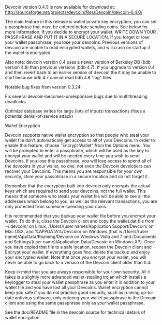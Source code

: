 Devcoin version 0.4.0 is now available for download at:
http://sourceforge.net/projects/devcoin/files/Devcoin/devcoin-0.4.0/

The main feature in this release is wallet private key encryption;
you can set a passphrase that must be entered before sending coins.
See below for more information; if you decide to encrypt your wallet,
WRITE DOWN YOUR PASSPHRASE AND PUT IT IN A SECURE LOCATION. If you
forget or lose your wallet passphrase, you lose your devcoins.
Previous versions of devcoin are unable to read encrypted wallets,
and will crash on startup if the wallet is encrypted.

Also note: devcoin version 0.4 uses a newer version of Berkeley DB
(bdb version 4.8) than previous versions (bdb 4.7). If you upgrade
to version 0.4 and then revert back to an earlier version of devcoin
the it may be unable to start because bdb 4.7 cannot read bdb 4.8
"log" files.


Notable bug fixes from version 0.3.24:

Fix several devcoin-becomes-unresponsive bugs due to multithreading
deadlocks.

Optimize database writes for large (lots of inputs) transactions
(fixes a potential denial-of-service attack)


Wallet Encryption

Devcoin supports native wallet encryption so that people who steal your
wallet file don't automatically get access to all of your Devcoins.
In order to enable this feature, choose "Encrypt Wallet" from the
Options menu.  You will be prompted to enter a passphrase, which
will be used as the key to encrypt your wallet and will be needed
every time you wish to send Devcoins.  If you lose this passphrase,
you will lose access to spend all of the devcoins in your wallet,
no one, not even the Devcoin developers can recover your Devcoins.
This means you are responsible for your own security, store your
passphrase in a secure location and do not forget it.

Remember that the encryption built into devcoin only encrypts the
actual keys which are required to send your devcoins, not the full
wallet.  This means that someone who steals your wallet file will
be able to see all the addresses which belong to you, as well as the
relevant transactions, you are only protected from someone spending
your coins.

It is recommended that you backup your wallet file before you
encrypt your wallet.  To do this, close the Devcoin client and
copy the wallet.dat file from ~/.devcoin/ on Linux, /Users/(user
name)/Application Support/Devcoin/ on Mac OSX, and %APPDATA%/Devcoin/
on Windows (that is /Users/(user name)/AppData/Roaming/Devcoin on
Windows Vista and 7 and /Documents and Settings/(user name)/Application
Data/Devcoin on Windows XP).  Once you have copied that file to a
safe location, reopen the Devcoin client and Encrypt your wallet.
If everything goes fine, delete the backup and enjoy your encrypted
wallet.  Note that once you encrypt your wallet, you will never be
able to go back to a version of the Devcoin client older than 0.4.

Keep in mind that you are always responsible for your own security.
All it takes is a slightly more advanced wallet-stealing trojan which
installs a keylogger to steal your wallet passphrase as you enter it
in addition to your wallet file and you have lost all your Devcoins.
Wallet encryption cannot keep you safe if you do not practice
good security, such as running up-to-date antivirus software, only
entering your wallet passphrase in the Devcoin client and using the
same passphrase only as your wallet passphrase.

See the doc/README file in the devcoin source for technical details
of wallet encryption.
